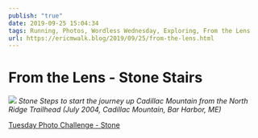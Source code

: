 ```yaml
---
publish: "true"
date: 2019-09-25 15:04:34
tags: Running, Photos, Wordless Wednesday, Exploring, From the Lens
url: https://ericmwalk.blog/2019/09/25/from-the-lens.html
---
```


# From the Lens - Stone Stairs

![](https://ericmwalk.blog/uploads/2021/c9ad913aea.jpg)
*Stone Steps to start the journey up Cadillac Mountain from the North Ridge Trailhead (July 2004, Cadillac Mountain, Bar Harbor, ME)*

<a href="https://dutchgoesthephoto.net/2019/09/24/tuesday-photo-challenge-stone/">Tuesday Photo Challenge - Stone</a>
